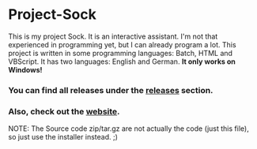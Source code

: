 # Project-Sock
This is my project Sock. It is an interactive assistant. I'm not that experienced in programming yet, but I can already program a lot. This project is written in some programming languages: Batch, HTML and VBScript. It has two languages: English and German. <b>It only works on Windows!</b>

### You can find all releases under the [releases](https://github.com/MarioS271/Project-Sock/releases) section.
### Also, check out the [website](https://sock.marios271.net/).

NOTE: The Source code zip/tar.gz are not actually the code (just this file), so just use the installer instead. ;)
